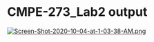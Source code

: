 # CMPE-273_Lab2 output

[![Screen-Shot-2020-10-04-at-1-03-38-AM.png](https://i.postimg.cc/ZnfB11Yp/Screen-Shot-2020-10-04-at-1-03-38-AM.png)](https://postimg.cc/N2HjXCHj)
 
